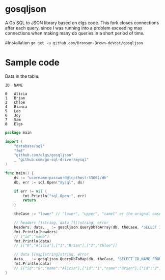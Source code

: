 gosqljson
=========

A Go SQL to JSON library based on elgs code.  This fork closes connections after each query, since I was running into a problem exceeding max connections when making many db queries in a short period of time.

#Installation
`go get -u github.com/Bronson-Brown-deVost/gosqljson`

# Sample code
Data in the table:
```
ID	NAME

0	Alicia
1	Brian
2	Chloe
4	Bianca
5	Leo
6	Joy
7	Sam
8	Elgs
```
```go
package main

import (
	"database/sql"
	"fmt"
	"github.com/elgs/gosqljson"
	_ "github.com/go-sql-driver/mysql"
)

func main() {
	ds := "username:password@tcp(host:3306)/db"
	db, err := sql.Open("mysql", ds)

	if err != nil {
		fmt.Println("sql.Open:", err)
		return
	}

	theCase := "lower" // "lower", "upper", "camel" or the orignal case if this is anything other than these three

	// headers []string, data [][]string, error
	headers, data, _ := gosqljson.QueryDbToArray(db, theCase, "SELECT ID,NAME FROM t LIMIT ?,?", 0, 3)
	fmt.Println(headers)
	// ["id","name"]
	fmt.Println(data)
	// [["0","Alicia"],["1","Brian"],["2","Chloe"]]

	// data []map[string]string, error
	data, _ := gosqljson.QueryDbToMap(db, theCase, "SELECT ID,NAME FROM t LIMIT ?,?", 0, 3)
	fmt.Println(data)
	// [{"id":"0","name":"Alicia"},{"id":"1","name":"Brian"},{"id":"2","name":"Chloe"}]
}
```
